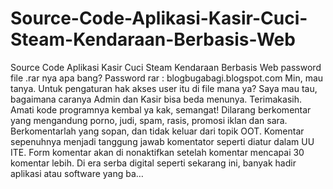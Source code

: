 # Source-Code-Aplikasi-Kasir-Cuci-Steam-Kendaraan-Berbasis-Web
Source Code Aplikasi Kasir Cuci Steam Kendaraan Berbasis Web password file .rar nya apa bang? Password rar : blogbugabagi.blogspot.com Min, mau tanya. Untuk pengaturan hak akses user itu di file mana ya? Saya mau tau, bagaimana caranya Admin dan Kasir bisa beda menunya. Terimakasih. Amati kode programnya kembal ya kak, semangat! Dilarang berkomentar yang mengandung porno, judi, spam, rasis, promosi iklan dan sara. Berkomentarlah yang sopan, dan tidak keluar dari topik OOT. Komentar sepenuhnya menjadi tanggung jawab komentator seperti diatur dalam UU ITE. Form komentar akan di nonaktifkan setelah komentar mencapai 30 komentar lebih. Di era serba digital seperti sekarang ini, banyak hadir aplikasi atau software yang ba…
